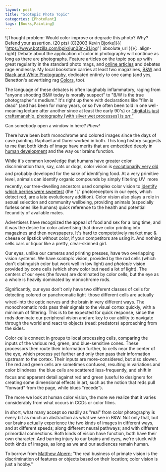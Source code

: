 ```yaml
---
layout: post
title: "Scotopic Photo Topic"
categories: [PhotoRant]
tags: [Books,Painting]
---
```



![Thought problem: Would color improve or degrade this photo? Why? Defend your assertion. (20 pts) (C)2003 Kevin Bjorke]({{ 'https://www.botzilla.com/bpix/jun03n-31.jpg' | absolute_url }}){: .align-right}
Debate about the application of color in photography will continue as long as there are photographs. Feature articles on the topic pop up with great regularity in the standard photo mags, and <a href="http://digitaljournalist.org/issue0307/nutsandbolts.html">online articles</a> and debates rage endlessly. My local bookstore carries at least two magazines, <a href="http://www.bandwmag.com/">B&amp;W</a> and <a href="http://www.gmcmags.com/">Black and White Photography,</a> dedicated entirely to one camp (and yes, Benetton's advertising rag <a href="http://www.benetton.com/colors/">Colors,</a> too).

The language of these debates is often laughably inflammatory, raging from "anyone shooting B&amp;W today is morally suspect" to "B/W is the true photographer's medium." It's right up there with declarations like "film is dead" (and has been for many years, or so I've often been told in one well-meaning lecture after another since at least the early 90's) or <a href="http://www.thelightregistry.com/">"digital is just craftsmanship, photography [with silver wet processes] is <i>art."</i></a>

Can somebody open a window in here? <i>Phew!</i>


<!--more-->
There have been both monochrome and colored images since the days of cave painting. Raphael and Durer worked in both. This long history suggests to me that both kinds of image have merits that are embedded deeply in <a href="http://mbb.harvard.edu/evolution_of_mind_and_brain/ Livingstone.pdf">human development</a> and the way our brains function.

While it's common knowledge that humans have greater color discrimination than, say, cats or dogs, color vision is <a href="http://visiongene.bio.uci.edu/JNRB.nb9510.pdf">evolutionarily very old</a> &#151; and probably developed for the sake of identifying food. At a very primitive level, animals can identify organic compounds by simply filtering UV &#151; more recently, our tree-dwelling ancestors used complex color vision to <a href="http://www.bio.psu.edu/People/Faculty/Nei/ Lab/1997-nei-zhang-yokoyama.pdf">identify which berries were sweetest</a> (the "L" photoreceptors in our eyes, which detect red, are a late evolutionary addition). Color vision also plays a role in sexual selection and community wellbeing, providing animals (especially furless ones like humans) quick reference to the health and potential fecundity of available mates.

Advertisers have recognized the appeal of food and sex for a long time, and it was the desire for color advertising that drove color printing into magazines and then newspapers. It's hard to competetively market mac &amp; cheese or lipstick without color, if your competitors are using it. And nothing sells cars or liquor like a pretty, clear-skinned girl.

Our eyes, unlike our cameras and printing presses, have two overlapping vision systems. We have <i>scotopic</i> vision, provided by the rod cells (which don't distinguish color but work well in low light) and <i>photopic</i> vision provided by cone cells (which show color but need a lot of light). The centers of our eyes (the fovea) are dominated by color cells, but the eye as a whole is heavily dominated by monochrome rods.

Significantly, our eyes don't only have two different classes of cells for detecting colored or panchromatic light &#151; those different cells are actually wired-into the optic nerves and the brain in very different ways. The monochromatic rods pass their signals to the visual cortex quickly, with a minimum of filtering. This is to be expected for quick response, since the rods dominate our peripheral vision and are key to our ability to navigate through the world and react to objects (read: predators) approaching from the sides.

Color cells connect in groups to local processing cells, comparing the inputs of the various red, green, and blue-sensitive cones. These processors then route their information further, to cells near the center of the eye, which process yet further and only then pass their information upstream to the cortex. Their inputs are more-considered, but also slower. The red and green cells are sometimes confused, resulting in variations and color blindness &#151; the blue cells are scattered less-frequently, and shift in focus and apparent detail against red and green (useful to designers for creating some dimensional effects in art, such as the notion that reds pull "forward" from the page, while blues "recede"). 

The more we look at human color vision, the more we realize that it varies considerably from what occurs in CCDs or color films.

In short, what many accept so readily as "real" from color photography is every bit as much an abstraction as what we see in B&amp;W. Not only that, but our brains actually experience the two kinds of images in different ways, and at different speeds; along different neural pathways; and with different primordial connections. Both kinds of vision have function, both have their own character. And barring injury to our brains and eyes, we're stuck with both kinds of images, as long as we and our audiences remain human.

To borrow from <a href="http://www.pub.umich.edu/daily/1998/nov/11-03-98/news/news9.html">Matthew Alpern:</a> "the real business of primate vision is the discrimination of features or objects based on their location; color vision is just a hobby."

